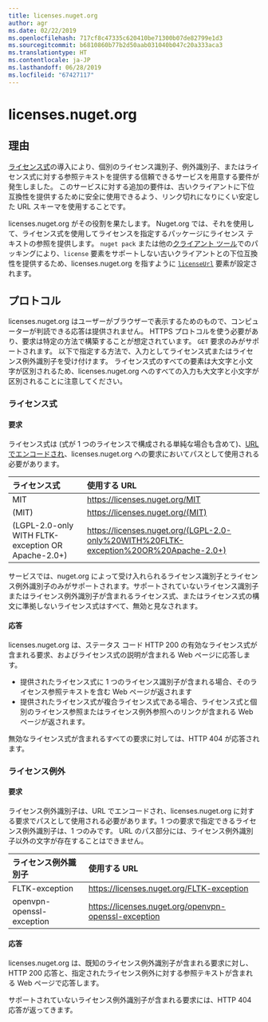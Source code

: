 ```yaml
---
title: licenses.nuget.org
author: agr
ms.date: 02/22/2019
ms.openlocfilehash: 717cf8c47335c620410be71300b07de82799e1d3
ms.sourcegitcommit: b6810860b77b2d50aab031040b047c20a333aca3
ms.translationtype: HT
ms.contentlocale: ja-JP
ms.lasthandoff: 06/28/2019
ms.locfileid: "67427117"
---
```

# <a name="licensesnugetorg"></a>licenses.nuget.org

## <a name="rationale"></a>理由

[ライセンス式](../reference/nuspec.md#license)の導入により、個別のライセンス識別子、例外識別子、またはライセンス式に対する参照テキストを提供する信頼できるサービスを用意する要件が発生しました。
このサービスに対する追加の要件は、古いクライアントに下位互換性を提供するために安全に使用できるよう、リンク切れになりにくい安定した URL スキーマを使用することです。

licenses.nuget.org がその役割を果たします。 Nuget.org では、それを使用して、ライセンス式を使用してライセンスを指定するパッケージにライセンス テキストの参照を提供します。 `nuget pack` または他の[クライアント ツール](../install-nuget-client-tools.md)でのパッキングにより、`license` 要素をサポートしない古いクライアントとの下位互換性を提供するため、licenses.nuget.org を指すように [`licenseUrl`](../reference/nuspec.md#licenseurl) 要素が設定されます。

## <a name="protocol"></a>プロトコル

licenses.nuget.org はユーザーがブラウザーで表示するためのもので、コンピューターが判読できる応答は提供されません。
HTTPS プロトコルを使う必要があり、要求は特定の方法で構築することが想定されています。 `GET` 要求のみがサポートされます。
以下で指定する方法で、入力としてライセンス式またはライセンス例外識別子を受け付けます。 ライセンス式のすべての要素は大文字と小文字が区別されるため、licenses.nuget.org へのすべての入力も大文字と小文字が区別されることに注意してください。

### <a name="license-expressions"></a>ライセンス式

#### <a name="request"></a>要求

ライセンス式は (式が 1 つのライセンスで構成される単純な場合も含めて)、[URL でエンコードされ](https://tools.ietf.org/html/rfc3986#section-2.1)、licenses.nuget.org への要求においてパスとして使用される必要があります。

| ライセンス式 | 使用する URL |
|:---|:---|
| MIT                                                | <https://licenses.nuget.org/MIT> |
| (MIT)                                              | <https://licenses.nuget.org/(MIT)> |
| (LGPL-2.0-only WITH FLTK-exception OR Apache-2.0+) | <https://licenses.nuget.org/(LGPL-2.0-only%20WITH%20FLTK-exception%20OR%20Apache-2.0+)> |

サービスでは、nuget.org によって受け入れられるライセンス識別子とライセンス例外識別子のみがサポートされます。サポートされていないライセンス識別子またはライセンス例外識別子が含まれるライセンス式、またはライセンス式の構文に準拠しないライセンス式はすべて、無効と見なされます。

#### <a name="response"></a>応答

licenses.nuget.org は、ステータス コード HTTP 200 の有効なライセンス式が含まれる要求、およびライセンス式の説明が含まれる Web ページに応答します。

* 提供されたライセンス式に 1 つのライセンス識別子が含まれる場合、そのライセンス参照テキストを含む Web ページが返されます
* 提供されたライセンス式が複合ライセンス式である場合、ライセンス式と個別のライセンス参照またはライセンス例外参照へのリンクが含まれる Web ページが返されます。

無効なライセンス式が含まれるすべての要求に対しては、HTTP 404 が応答されます。

### <a name="license-exceptions"></a>ライセンス例外

#### <a name="request"></a>要求

ライセンス例外識別子は、URL でエンコードされ、licenses.nuget.org に対する要求でパスとして使用される必要があります。1 つの要求で指定できるライセンス例外識別子は、1 つのみです。 URL のパス部分には、ライセンス例外識別子以外の文字が存在することはできません。

| ライセンス例外識別子 | 使用する URL |
|:---|:---|
|FLTK-exception            | <https://licenses.nuget.org/FLTK-exception> |
|openvpn-openssl-exception | <https://licenses.nuget.org/openvpn-openssl-exception> |

#### <a name="response"></a>応答

licenses.nuget.org は、既知のライセンス例外識別子が含まれる要求に対し、HTTP 200 応答と、指定されたライセンス例外に対する参照テキストが含まれる Web ページで応答します。

サポートされていないライセンス例外識別子が含まれる要求には、HTTP 404 応答が返ってきます。